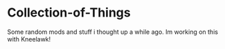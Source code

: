 # Collection-of-Things
Some random mods and stuff i thought up a while ago. Im working on this with Kneelawk!
